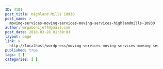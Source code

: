 ```yaml
---
ID: 4101
post_title: Highland Mills 10930
post_name: >
  moving-services-moving-services-moving-services-highlandmills-10930
author: mrgabonijeff@gmail.com
post_date: 2018-03-28 01:38:03
layout: page
link: >
  http://localhost/wordpress/moving-services-moving-services-moving-services-highlandmills-10930/
published: true
tags: [ ]
categories: [ ]
---
```

